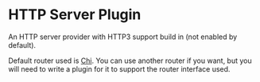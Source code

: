 # HTTP Server Plugin

An HTTP server provider with HTTP3 support build in (not enabled by default).

Default router used is [Chi](https://github.com/go-chi/chi). You can use another
router if you want, but you will need to write a plugin for it to support the
router interface used.
